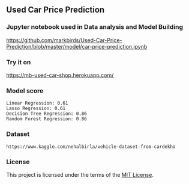 ## Used Car Price Prediction

### Jupyter notebook used in Data analysis and Model Building
https://github.com/markbirds/Used-Car-Price-Prediction/blob/master/model/car-price-prediction.ipynb

### Try it on
https://mb-used-car-shop.herokuapp.com/

### Model score
```
Linear Regression: 0.61
Lasso Regression: 0.61
Decision Tree Regression: 0.86
Random Forest Regression: 0.86
```

### Dataset
```
https://www.kaggle.com/nehalbirla/vehicle-dataset-from-cardekho
```

### License

This project is licensed under the terms of the [MIT License](LICENSE).
